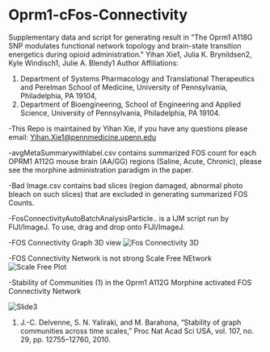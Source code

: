 # Oprm1-cFos-Connectivity
Supplementary data and script for generating result in "The Oprm1 A118G SNP modulates functional network topology and brain-state transition 
energetics during opioid administration."
Yihan Xie1, Julia K. Brynildsen2, Kyle Windisch1, Julie A. Blendy1
Author Affiliations: 
1. Department of Systems Pharmacology and Translational Therapeutics and 
Perelman School of Medicine, University of Pennsylvania, Philadelphia, PA 19104, 
2. Department of Bioengineering, School of Engineering and Applied Science, University of Pennsylvania, 
Philadelphia, PA 19104.

-This Repo is maintained by Yihan Xie, if you have any questions please email: Yihan.Xie1@pennmedicine.upenn.edu

-avgMetaSummarywithlabel.csv contains summarized FOS count for each OPRM1 A112G mouse brain (AA/GG) regions (Saline, Acute, Chronic), please see the morphine administration paradigm in the paper. 

-Bad Image.csv contains bad slices (region damaged, abnormal photo bleach on such slices) that are excluded in generating summarized FOS Counts.

-FosConnectivityAutoBatchAnalysisParticle.. is a IJM script run by FIJI/ImageJ. To use, drag and drop onto FIJI/ImageJ.

-FOS Connectivity Graph 3D view
![Fos Connectivity 3D](https://github.com/GoogleXie/Oprm1-cFos-Connectivity/assets/57155132/e92128d8-894d-4b20-9bb8-f1b15b09e677)





-FOS Connectivity Network is not strong Scale Free NEtwork
![Scale Free Plot](https://github.com/GoogleXie/Oprm1-cFos-Connectivity/assets/57155132/0bba9d61-0d5c-4e98-96ec-6074fcb796da)





-Stability of Communities (1) in the Oprm1 A112G Morphine activated FOS Connectivity Network

![Slide3](https://github.com/GoogleXie/Oprm1-cFos-Connectivity/assets/57155132/621633ff-3558-47a8-8352-64bc149e1034)

1.  J.-C. Delvenne, S. N. Yaliraki, and M. Barahona, “Stability of graph communities across time scales,” Proc Nat Acad Sci USA, vol. 107, no. 29, pp. 12755–12760, 2010.
